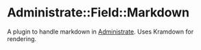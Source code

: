 # Administrate::Field::Markdown

A plugin to handle markdown in [Administrate]. Uses Kramdown for rendering.

[Administrate]: https://github.com/thoughtbot/administrate
